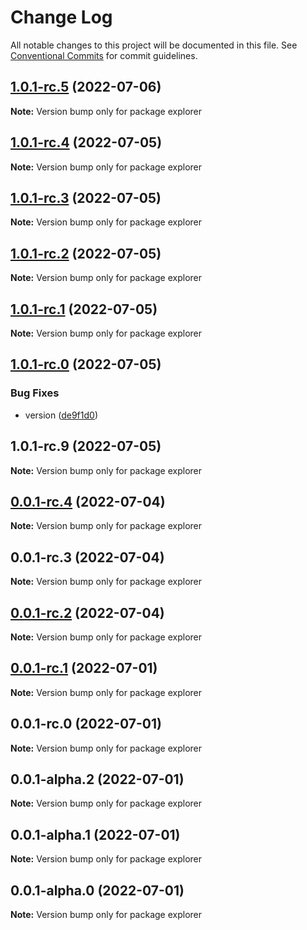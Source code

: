 # Change Log

All notable changes to this project will be documented in this file.
See [Conventional Commits](https://conventionalcommits.org) for commit guidelines.

## [1.0.1-rc.5](https://github.com/alercebroker/frontendcitos/compare/v1.0.1-rc.4...v1.0.1-rc.5) (2022-07-06)

**Note:** Version bump only for package explorer





## [1.0.1-rc.4](https://github.com/alercebroker/frontendcitos/compare/v1.0.1-rc.3...v1.0.1-rc.4) (2022-07-05)

**Note:** Version bump only for package explorer





## [1.0.1-rc.3](https://github.com/alercebroker/frontendcitos/compare/v1.0.1-rc.2...v1.0.1-rc.3) (2022-07-05)

**Note:** Version bump only for package explorer





## [1.0.1-rc.2](https://github.com/alercebroker/frontendcitos/compare/v1.0.1-rc.1...v1.0.1-rc.2) (2022-07-05)

**Note:** Version bump only for package explorer





## [1.0.1-rc.1](https://github.com/alercebroker/frontendcitos/compare/v1.0.1-rc.0...v1.0.1-rc.1) (2022-07-05)

**Note:** Version bump only for package explorer





## [1.0.1-rc.0](https://github.com/alercebroker/frontendcitos/compare/v1.0.1-rc.9...v1.0.1-rc.0) (2022-07-05)


### Bug Fixes

* version ([de9f1d0](https://github.com/alercebroker/frontendcitos/commit/de9f1d0cc072d416531af3ed979a0a85f795aa12))





## 1.0.1-rc.9 (2022-07-05)

**Note:** Version bump only for package explorer





## [0.0.1-rc.4](https://github.com/alercebroker/frontendcitos/compare/explorer@0.0.1-rc.3...explorer@0.0.1-rc.4) (2022-07-04)

**Note:** Version bump only for package explorer





## 0.0.1-rc.3 (2022-07-04)

**Note:** Version bump only for package explorer





## [0.0.1-rc.2](/compare/explorer@0.0.1-rc.1...explorer@0.0.1-rc.2) (2022-07-04)

**Note:** Version bump only for package explorer





## [0.0.1-rc.1](/compare/explorer@0.0.1-rc.0...explorer@0.0.1-rc.1) (2022-07-01)

**Note:** Version bump only for package explorer





## 0.0.1-rc.0 (2022-07-01)

**Note:** Version bump only for package explorer





## 0.0.1-alpha.2 (2022-07-01)

**Note:** Version bump only for package explorer





## 0.0.1-alpha.1 (2022-07-01)

**Note:** Version bump only for package explorer





## 0.0.1-alpha.0 (2022-07-01)

**Note:** Version bump only for package explorer
